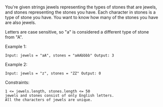 You're given strings jewels representing the types of stones that are jewels, and stones representing the stones you have. Each character in stones is a type of stone you have. You want to know how many of the stones you have are also jewels.

Letters are case sensitive, so "a" is considered a different type of stone from "A".

Example 1:

    Input: jewels = "aA", stones = "aAAbbbb" Output: 3

Example 2:

    Input: jewels = "z", stones = "ZZ" Output: 0

Constraints:

    1 <= jewels.length, stones.length <= 50
    jewels and stones consist of only English letters.
    All the characters of jewels are unique.

